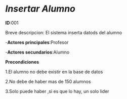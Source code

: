 # *Insertar Alumno*

**ID**:001

Breve descripcion: El sistema inserta datods del alumno

-**Actores principales**:Profesor

-**Actores secundarios**:Alumno 

**Precondiciones**

1.El alumno no debe existir en la base de datos

2.No debe de haber mas de 150 alumnos

3.Solo puede haber ,si es que lo hay, un solo lider

